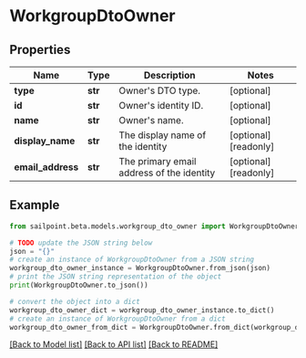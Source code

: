 # WorkgroupDtoOwner


## Properties

Name | Type | Description | Notes
------------ | ------------- | ------------- | -------------
**type** | **str** | Owner&#39;s DTO type. | [optional] 
**id** | **str** | Owner&#39;s identity ID. | [optional] 
**name** | **str** | Owner&#39;s name. | [optional] 
**display_name** | **str** | The display name of the identity | [optional] [readonly] 
**email_address** | **str** | The primary email address of the identity | [optional] [readonly] 

## Example

```python
from sailpoint.beta.models.workgroup_dto_owner import WorkgroupDtoOwner

# TODO update the JSON string below
json = "{}"
# create an instance of WorkgroupDtoOwner from a JSON string
workgroup_dto_owner_instance = WorkgroupDtoOwner.from_json(json)
# print the JSON string representation of the object
print(WorkgroupDtoOwner.to_json())

# convert the object into a dict
workgroup_dto_owner_dict = workgroup_dto_owner_instance.to_dict()
# create an instance of WorkgroupDtoOwner from a dict
workgroup_dto_owner_from_dict = WorkgroupDtoOwner.from_dict(workgroup_dto_owner_dict)
```
[[Back to Model list]](../README.md#documentation-for-models) [[Back to API list]](../README.md#documentation-for-api-endpoints) [[Back to README]](../README.md)


